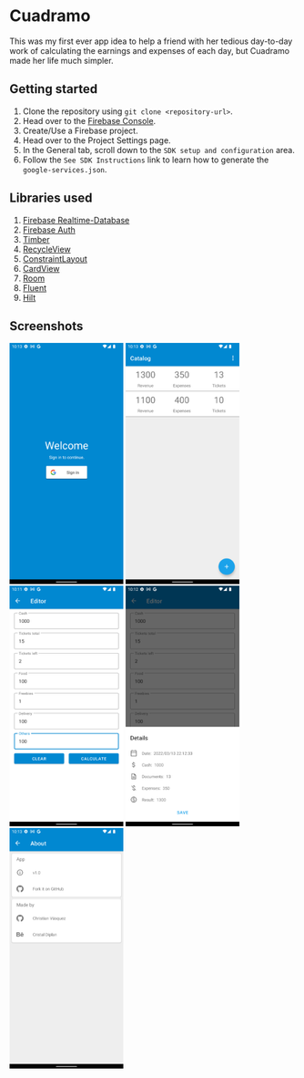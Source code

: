 # Cuadramo

This was my first ever app idea to help a friend with her tedious day-to-day work of calculating 
the earnings and expenses of each day, but Cuadramo made her life much simpler.

## Getting started

1. Clone the repository using `git clone <repository-url>`.
2. Head over to the [Firebase Console](https://console.firebase.google.com/).
3. Create/Use a Firebase project.
4. Head over to the Project Settings page.
5. In the General tab, scroll down to the `SDK setup and configuration` area.
6. Follow the `See SDK Instructions` link to learn how to generate the `google-services.json`.

## Libraries used

1. [Firebase Realtime-Database](https://firebase.google.com/docs/database)
2. [Firebase Auth](https://firebase.google.com/docs/auth)
3. [Timber](https://github.com/JakeWharton/timber)
4. [RecycleView](https://developer.android.com/guide/topics/ui/layout/recyclerview?gclsrc=aw.ds&gclid=Cj0KCQiAybaRBhDtARIsAIEG3knprRpYtPGxKy_d3HG6Eq2t8DdMmpwh3ERxRnDKyhcjpiIS-Wu2kcAaAg4lEALw_wcB)
5. [ConstraintLayout](https://developer.android.com/training/constraint-layout)
6. [CardView](https://developer.android.com/guide/topics/ui/layout/cardview)
7. [Room](https://developer.android.com/training/data-storage/room)
8. [Fluent](https://truth.dev/)
9. [Hilt](https://developer.android.com/training/dependency-injection/hilt-android)

## Screenshots

<img src="/screenshots/1.png" width="200"/> <img src="/screenshots/2.png" width="200"/> 
<img src="/screenshots/3.png" width="200"/> <img src="/screenshots/4.png" width="200"/> 
<img src="/screenshots/5.png" width="200" />
